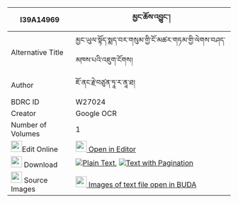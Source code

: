 |I39A14969|མྱང་ཆོས་འབྱུང་། 
| --- | --- 
|Alternative Title |མྱང་ཡུལ་སྟོད་སྨད་བར་གསུམ་གྱི་ངོ་མཚར་གཏམ་གྱི་ལེགས་བཤད་མཁས་པའི་འཇུག་ངོགས།
|Author| ཇོ་ནང་རྗེ་བཙུན་ཏཱ་ར་ནཱ་ཐ།
|BDRC ID | W27024
|Creator | Google OCR
|Number of Volumes| 1
|<img width="25" src="https://img.icons8.com/color/25/000000/edit-property.png">Edit Online| [<img width="25" src="https://avatars.githubusercontent.com/u/45091458?s=200&v=4"> Open in Editor](http://editor.openpecha.org/I39A14969)
|<img width="25" src="https://img.icons8.com/fluent/48/000000/download-2.png"/>  Download | [![](https://img.icons8.com/color/20/000000/txt.png)Plain Text](https://github.com/Openpecha/I39A14969/releases/download/v1/nyang_chojung_plain_I39A14969.zip), [![](https://img.icons8.com/color/20/000000/txt.png)Text with Pagination](https://github.com/Openpecha/I39A14969/releases/download/v1/nyang_chojung_pages_I39A14969.zip)
|<img width="25" src="https://img.icons8.com/plasticine/100/000000/pictures-folder.png"/>  Source Images | [<img width="25" src="https://library.bdrc.io/icons/BUDA-small.svg"> Images of text file open in BUDA](https://library.bdrc.io/show/bdr:W27024)